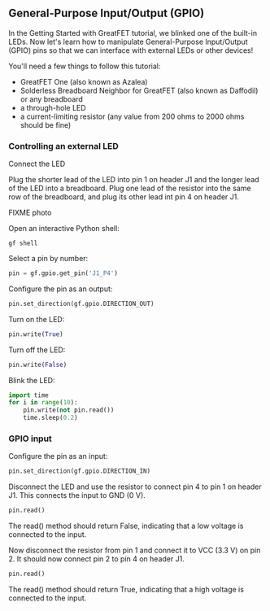 ## General-Purpose Input/Output (GPIO)

In the Getting Started with GreatFET tutorial, we blinked one of the built-in
LEDs.  Now let's learn how to manipulate General-Purpose Input/Output (GPIO)
pins so that we can interface with external LEDs or other devices!

You'll need a few things to follow this tutorial:

* GreatFET One (also known as Azalea)
* Solderless Breadboard Neighbor for GreatFET (also known as Daffodil) or any breadboard
* a through-hole LED
* a current-limiting resistor (any value from 200 ohms to 2000 ohms should be fine)


### Controlling an external LED

Connect the LED

Plug the shorter lead of the LED into pin 1 on header J1 and the longer lead of
the LED into a breadboard.  Plug one lead of the resistor into the same row of
the breadboard, and plug its other lead int pin 4 on header J1.

FIXME photo

Open an interactive Python shell:

```
gf shell
```

Select a pin by number:

```python
pin = gf.gpio.get_pin('J1_P4')
```

Configure the pin as an output:

```python
pin.set_direction(gf.gpio.DIRECTION_OUT)
```

Turn on the LED:

```python
pin.write(True)
```

Turn off the LED:

```python
pin.write(False)
```

Blink the LED:

```python
import time
for i in range(10):
	pin.write(not pin.read())
	time.sleep(0.2)
```


### GPIO input

Configure the pin as an input:

```python
pin.set_direction(gf.gpio.DIRECTION_IN)
```

Disconnect the LED and use the resistor to connect pin 4 to pin 1 on header J1.
This connects the input to GND (0 V).

```python
pin.read()
```

The read() method should return False, indicating that a low voltage is
connected to the input.

Now disconnect the resistor from pin 1 and connect it to VCC (3.3 V) on pin
2.  It should now connect pin 2 to pin 4 on header J1.

```python
pin.read()
```

The read() method should return True, indicating that a high voltage is
connected to the input.
